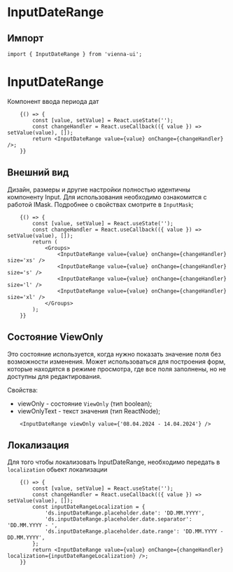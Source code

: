 # InputDateRange

## Импорт

```
import { InputDateRange } from 'vienna-ui';
``` 

# InputDateRange

Компонент ввода периода дат



```
    {() => {
        const [value, setValue] = React.useState('');
        const changeHandler = React.useCallback(({ value }) => setValue(value), []);
        return <InputDateRange value={value} onChange={changeHandler} />;
    }}
```

## Внешний вид

Дизайн, размеры и другие настройки полностью идентичны компоненту Input. Для использования необходимо ознакомится с работой IMask. Подробнее о свойствах смотрите в `InputMask`;

```
    {() => {
        const [value, setValue] = React.useState('');
        const changeHandler = React.useCallback(({ value }) => setValue(value), []);
        return (
            <Groups>
                <InputDateRange value={value} onChange={changeHandler} size='xs' />
                <InputDateRange value={value} onChange={changeHandler} size='s' />
                <InputDateRange value={value} onChange={changeHandler} size='l' />
                <InputDateRange value={value} onChange={changeHandler} size='xl' />
            </Groups>
        );
    }}
```

## Состояние ViewOnly

Это состояние используется, когда нужно показать значение поля без возможности изменения.
Может использоваться для построения форм, которые находятся в режиме просмотра, где все поля заполнены, но не доступны для редактирования.

Свойства:

- viewOnly - состояние `ViewOnly` (тип boolean);
- viewOnlyText - текст значения (тип ReactNode);

```
    <InputDateRange viewOnly value={'08.04.2024 - 14.04.2024'} />
```

## Локализация

Для того чтобы локализовать InputDateRange, необходимо передать в `localization` обьект локализации

```
    {() => {
        const [value, setValue] = React.useState('');
        const changeHandler = React.useCallback(({ value }) => setValue(value), []);
        const inputDateRangeLocalization = {
            'ds.inputDateRange.placeholder.date': 'DD.MM.YYYY',
            'ds.inputDateRange.placeholder.date.separator': 'DD.MM.YYYY - ',
            'ds.inputDateRange.placeholder.date.range': 'DD.MM.YYYY - DD.MM.YYYY',
        };
        return <InputDateRange value={value} onChange={changeHandler} localization={inputDateRangeLocalization} />;
    }}
```